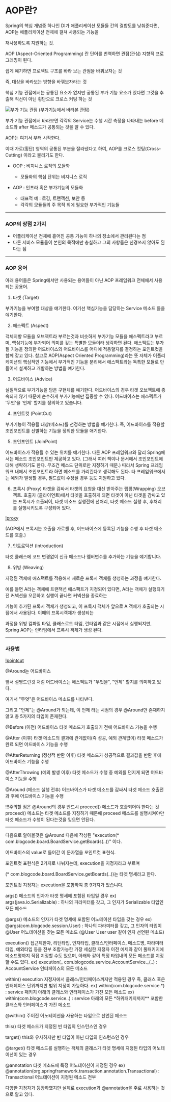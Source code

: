 # AOP란?

Spring의 핵심 개념중 하나인 DI가 애플리케이션 모듈들 간의 결합도를 낮춰준다면, AOP는 애플리케이션 전체에 걸쳐 사용되는 기능을

재사용하도록 지원하는 것.

AOP (Aspect-Oriented Programming) 란 단어를 번역하면 관점(관심) 지향적 프로그래밍이 된다.

쉽게 얘기하면 프로젝트 구조를 바라 보는 관점을 바꿔보자는 것

즉, 대상을 바라보는 방향을 바꿔보자라는 것

핵심 기능 관점에서는 공통된 요소가 없지만 공통된 부가 기능 요소가 있다면 그것을 추출해 직선이 아닌 횡단으로 크로스 커팅 하는 것

![부가 기능 관점]("https://user-images.githubusercontent.com/67178562/234728078-f2a56dd0-af41-436b-b7c0-3ab9eaf89860.png")
(부가기능에서 바라본 관점)

부가 기능 관점에서 바라보면 각각의 Service는 수행 시간 측정을 나타내는 before 메소드와 after 메소드가 공통되는 것을 알 수 있다.

AOP는 여기서 부터 시작한다.

이때 가로(횡단) 영역의 공통된 부분을 잘라냈다고 하여, AOP를 크로스 컷팅(Cross-Cutting) 이라고 불리기도 한다.

- OOP : 비지니스 로직의 모듈화

  - 모듈화의 핵심 단위는 비지니스 로직

- AOP : 인프라 혹은 부가기능의 모듈화
  - 대표적 예 : 로깅, 트랜잭션, 보안 등
  - 각각의 모듈들의 주 목적 외에 필요한 부가적인 기능들

---

### AOP의 장점 2가지

- 어플리케이션 전체에 흩어진 공통 기능이 하나의 장소에서 관리된다는 점
- 다른 서비스 모듈들이 본인의 목적에만 충실하고 그외 사항들은 신경쓰지 않아도 된다는 점

---

### AOP 용어

아래 용어들은 Spring에서만 사용되는 용어들이 아닌 AOP 프레임워크 전체에서 사용되는 공용어.

1. 타겟 (Target)

부가기능을 부여할 대상을 얘기한다.
여기선 핵심기능을 담당하는 Service 메소드 들을 얘기한다.

2. 애스펙트 (Aspect)

객체지향 모듈을 오브젝트라 부르는것과 비슷하게 부가기능 모듈을 애스펙트라고 부르며, 핵심기능에 부가되어 의미를 갖는 특별한 모듈이라 생각하면 된다.
애스펙트는 부가될 기능을 정의한 어드바이스와 어드바이스를 어디에 적용할지를 결정하는 포인트컷을 함께 갖고 있다.
참고로 AOP(Aspect Oriented Programming)라는 뜻 자체가 어플리케이션의 핵심적인 기능에서 부가적인 기능을 분리해서 애스팩트라는 독특한 모듈로 만들어서 설계하고 개발하는 방법을 얘기한다.

3. 어드바이스 (Advice)

실질적으로 부가기능을 담은 구현체를 얘기한다.
어드바이스의 경우 타겟 오브젝트에 종속되지 않기 때문에 순수하게 부가기능에만 집중할 수 있다.
어드바이스는 애스펙트가 '무엇'을 '언제' 할지를 정의하고 있습니다.

4. 포인트컷 (PointCut)

부가기능이 적용될 대상(메소드)를 선정하는 방법을 얘기한다.
즉, 어드바이스를 적용할 조인포인트를 선별하는 기능을 정의한 모듈을 애기한다.

5. 조인포인트 (JoinPoint)

어드바이스가 적용될 수 있는 위치를 얘기한다.
다른 AOP 프레임워크와 달리 Spring에서는 메소드 조인포인트만 제공하고 있다.
(그래서 여러 책이나 문서에서 조인포인트에 대해 생략하기도 한다. 무조건 메소드 단위로만 지정하기 때문.)
따라서 Spring 프레임워크 내에서 조인포인트라 하면 메소드를 가리킨다고 생각해도 된다.
타 프레임워크에서는 예외가 발생할 경우, 필드값이 수정될 경우 등도 지원하고 있다.

6. 프록시 (Proxy)
   타겟을 감싸서 타겟의 요청을 대신 받아주는 랩핑(Wrapping) 오브젝트.
   호출자 (클라이언트)에서 타겟을 호출하게 되면 타겟이 아닌 타겟을 감싸고 있는 프록시가 호출되어, 타겟 메소드 실행전에 선처리, 타겟 메소드 실행 후, 후처리를 실행시키도록 구성되어 있다.

[!proxy]("./img/proxy.png")

(AOP에서 프록시는 호출을 가로챈 후, 어드바이스에 등록된 기능을 수행 후 타겟 메소드를 호출.)

7. 인트로덕션 (Introduction)

타겟 클래스에 코드 변경없이 신규 메소드나 멤버변수를 추가하는 기능을 얘기합니다.

8. 위빙 (Weaving)

지정된 객체에 애스팩트를 적용해서 새로운 프록시 객체를 생성하는 과정을 얘기한다.

예를 들면 A라는 객체에 트랜잭션 애스팩트가 지정되어 있다면, A라는 객체가 실행되기전 커넥션을 오픈하고 실행이 끝나면 커넥션을 종료하는

기능이 추가된 프록시 객체가 생성되고, 이 프록시 객체가 앞으로 A 객체가 호출되는 시점에서 사용된다. 이때의 프록시객체가 생성되는

과정을 위빙 컴파일 타임, 클래스로드 타임, 런타임과 같은 시점에서 실행되지만, Spring AOP는 런타임에서 프록시 객체가 생성 된다.

---

### 사용법

[!pointcut]("./img/pointcut.png")

@Around는 어드바이스

앞서 설명드린것 처럼 어드바이스는 애스펙트가 "무엇을", "언제" 할지를 의미하고 있다.

여기서 "무엇"은 어드바이스 메소드를 나타낸다.

그리고 "언제"는 @Around가 되는데, 이 언제 라는 시점의 경우 @Around만 존재하지 않고 총 5가지의 타입이 존재한다.

@Before (이전)
어드바이스 타겟 메소드가 호출되기 전에 어드바이스 기능을 수행

@After (이후)
타겟 메소드의 결과에 관계없이(즉 성공, 예외 관계없이) 타겟 메소드가 완료 되면 어드바이스 기능을 수행

@AfterReturning (정상적 반환 이후)
타겟 메소드가 성공적으로 결과값을 반환 후에 어드바이스 기능을 수행

@AfterThrowing (예외 발생 이후)
타겟 메소드가 수행 중 예외를 던지게 되면 어드바이스 기능을 수행

@Around (메소드 실행 전후)
어드바이스가 타겟 메소드를 감싸서 타겟 메소드 호출전과 후에 어드바이스 기능을 수행

!!!주의할 점은 @Around의 경우 반드시 proceed() 메소드가 호출되어야 한다는 것
proceed() 메소드는 타겟 메소드를 지칭하기 때문에 proceed 메소드를 실행시켜야만 타겟 메소드가 수행이 된다는것을 잊으면 안된다.

---

다음으로 알아볼것은 @Around 다음에 작성된 "execution(\* com.blogcode.board.BoardService.getBoards(..))" 이다.

어드바이스의 value로 들어간 이 문자열을 포인트컷 표현식.

포인트컷 표현식은 2가지로 나눠지는데, execution을 지정자라고 부르며

(\* com.blogcode.board.BoardService.getBoards(..))는 타겟 명세라고 한다.

포인트컷 지정자는 execution을 포함하여 총 9가지가 있습니다.

args()
메소드의 인자가 타겟 명세에 포함된 타입일 경우
ex) args(java.io.Serializable) : 하나의 파라미터를 갖고, 그 인자가 Serializable 타입인 모든 메소드

@args()
메소드의 인자가 타겟 명세에 포함된 어노테이션 타입을 갖는 경우
ex) @args(com.blogcode.session.User) : 하나의 파라미터를 갖고, 그 인자의 타입이 @User 어노테이션을 갖는 모든 메소드 (@User User user 같이 인자 선언된 메소드)

execution()
접근제한자, 리턴타입, 인자타입, 클래스/인터페이스, 메소드명, 파라미터타입, 예외타입 등을 전부 조합가능한 가장 세심한 지정자
이전 예제와 같이 풀패키지에 메소드명까지 직접 지정할 수도 있으며, 아래와 같이 특정 타입내의 모든 메소드를 지정할 수도 있다.
ex) execution(_ com.blogcode.service.AccountService._(..) : AccountService 인터페이스의 모든 메소드

within()
execution 지정자에서 클래스/인터페이스까지만 적용된 경우
즉, 클래스 혹은 인터페이스 단위까지만 범위 지정이 가능하다.
ex) within(com.blogcode.service.*) : service 패키지 아래의 클래스와 인터페이스가 가진 모든 메소드
ex) within(com.blogcode.service..) : service 아래의 모든 *하위패키지까지\*\* 포함한 클래스와 인터페이스가 가진 메소드

@within()
주어진 어노테이션을 사용하는 타입으로 선언된 메소드

this()
타겟 메소드가 지정된 빈 타입의 인스턴스인 경우

target()
this와 유사하지만 빈 타입이 아닌 타입의 인스턴스인 경우

@target()
타겟 메소드를 실행하는 객체의 클래스가 타겟 명세에 지정된 타입의 어노테이션이 있는 경우

@annotation
타겟 메소드에 특정 어노테이션이 지정된 경우
ex) @annotation(org.springframework.transaction.annotation.Transactional) : Transactional 어노테이션이 지정된 메소드 전부

다양한 지정자가 등장하였지만 실제로 execution과 @annotation을 주로 사용하는 것으로 알고 있다.
